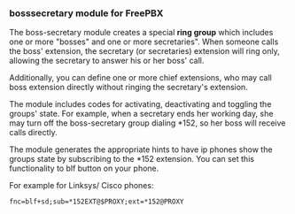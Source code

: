 ### bosssecretary module for FreePBX

The boss-secretary module creates a special **ring group** which includes
one or more "bosses" and one or more secretaries". When someone calls
the boss' extension, the secretary (or secretaries) extension will ring only, 
allowing the secretary to answer his or her boss' call.

Additionally, you can define one or more chief extensions, 
who may call boss extension directly without ringing the secretary's extension.

The module includes codes for activating, deactivating and toggling the
groups' state. For example, when a secretary ends her working day, she
may turn off the boss-secretary group dialing *152<ext number>, so her
boss will receive calls directly. 

The module generates the appropriate hints to have ip phones show the
groups state by subscribing to the *152<ext number> extension. 
You can set this functionality to blf button on your phone.

For example for Linksys/ Cisco phones:

`fnc=blf+sd;sub=*152EXT@$PROXY;ext=*152@PROXY`
